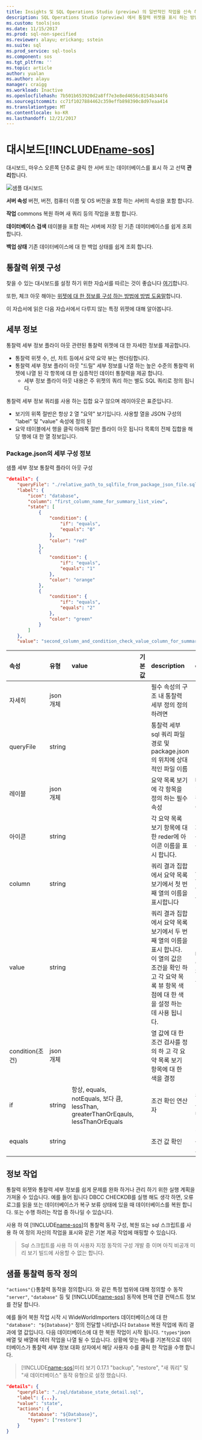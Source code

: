 ```yaml
---
title: Insights 및 SQL Operations Studio (preview) 의 일반적인 작업을 신속 하 게 액세스할 | Microsoft Docs
description: SQL Operations Studio (preview) 에서 통찰력 위젯을 표시 하는 방법을 알아봅니다.
ms.custom: tools|sos
ms.date: 11/15/2017
ms.prod: sql-non-specified
ms.reviewer: alayu; erickang; sstein
ms.suite: sql
ms.prod_service: sql-tools
ms.component: sos
ms.tgt_pltfrm: ''
ms.topic: article
author: yualan
ms.author: alayu
manager: craigg
ms.workload: Inactive
ms.openlocfilehash: 7b501b653920d2a8ff7e3e8ed4656c8154b344f6
ms.sourcegitcommit: cc71f1027884462c359effb898390c8d97eaa414
ms.translationtype: MT
ms.contentlocale: ko-KR
ms.lasthandoff: 12/21/2017
---
```

# <a name="dashboards-in-includename-sosincludesname-sos-shortmd"></a>대시보드[!INCLUDE[name-sos](../includes/name-sos-short.md)]

대시보드, 마우스 오른쪽 단추로 클릭 한 서버 또는 데이터베이스를 표시 하 고 선택 **관리**합니다.

![샘플 대시보드](media/dashboards/sample-dashboard.png)

**서버 속성** 버전, 버전, 컴퓨터 이름 및 OS 버전을 포함 하는 서버의 속성을 포함 합니다.

**작업** commons 복원 하며 새 쿼리 등의 작업을 포함 합니다.

**데이터베이스 검색** 테이블을 포함 하는 서버에 저장 된 기존 데이터베이스를 쉽게 조회 합니다.

**백업 상태** 기존 데이터베이스에 대 한 백업 상태를 쉽게 조회 합니다.

## <a name="configuring-insight-widgets"></a>통찰력 위젯 구성
찾을 수 있는 대시보드를 설정 하기 위한 자습서를 따르는 것이 좋습니다 [여기](tutorial-build-custom-insight-sql-server.md)합니다.

또한, 체크 아웃 해야는 [위젯에 대 한 정보를 구성 하는 방법에 방법 도움말]()합니다.

이 자습서에 읽은 다음 자습서에서 다루지 않는 특정 위젯에 대해 알아봅니다.

## <a name="insight-detail"></a>세부 정보
통찰력 세부 정보 플라이 아웃 관련된 통찰력 위젯에 대 한 자세한 정보를 제공합니다. 
- 통찰력 위젯 수, 선, 차트 등에서 요약 요약 뷰는 렌더링합니다. 
- 통찰력 세부 정보 플라이 아웃 "드릴" 세부 정보를 나열 하는 높은 수준의 통찰력 위젯에 나열 된 각 항목에 대 한 심층적인 데이터 통찰력을 제공 합니다. 
  - 세부 정보 플라이 아웃 내용은 주 위젯의 쿼리 하는 별도 SQL 쿼리로 정의 됩니다. 

통찰력 세부 정보 쿼리를 사용 하는 집합 요구 않으며 레이아웃은 표준입니다.
- 보기의 위쪽 절반은 항상 2 열 "요약" 보기입니다. 사용할 열을 JSON 구성의 "label" 및 "value" 속성에 정의 된
- 요약 테이블에서 행을 클릭 아래쪽 절반 플라이 아웃 됩니다 목록의 전체 집합을 해당 행에 대 한 열 정보입니다.

### <a name="insight-detail-configuration-in-packagejson"></a>Package.json의 세부 구성 정보

샘플 세부 정보 통찰력 플라이 아웃 구성
```json
"details": {
    "queryFile": "./relative_path_to_sqlfile_from_package_json_file.sql",
    "label": {
        "icon": "database",
        "column": "first_column_name_for_summary_list_view",
        "state": [
            {
                "condition": {
                    "if": "equals",
                    "equals": "0"
                },
                "color": "red"
            },
            {
                "condition": {
                    "if": "equals",
                    "equals": "1"
                },
                "color": "orange"
            },
            {
                "condition": {
                    "if": "equals",
                    "equals": "2"
                },
                "color": "green"
            }
        ]
    },
    "value": "second_column_and_condition_check_value_column_for_summary_list_view",
```
|속성|유형|value|기본값|description|comment|
|:---|:---|:---|:---|:---|:---|
|자세히|json 개체|||필수 속성의 구조 내 통찰력 세부 정의 정의 하려면||
|queryFile|string|||통찰력 세부 sql 쿼리 파일 경로 및 package.json의 위치에 상대적인 파일 이름||
|레이블|json 개체|||요약 목록 보기에 각 항목을 정의 하는 필수 속성|나중에 'summaryList'와 같은 변경 하려면이 속성의 이름|
|아이콘|string|||각 요약 목록 보기 항목에 대 한 reder에 아이콘 이름을 표시 합니다.|지원 되는 아이콘 목록 (tbd) 문서화 됩니다.|
|column|string|||쿼리 결과 집합에서 요약 목록 보기에서 첫 번째 열의 이름을 표시합니다|보다 알기 쉬운 이름으로이 속성의 이름을 변경할 수는 나중에|
|value|string|||쿼리 결과 집합에서 요약 목록 보기에서 두 번째 열의 이름을 표시 합니다. 이 열의 값은 조건을 확인 하 고 각 요약 목록 뷰 항목 색 점에 대 한 색을 설정 하는 데 사용 됩니다.|나중에이 속성의 이름을 보다 직관적인 값으로 변경 됩니다.|
|condition(조건)|json 개체|||열 값에 대 한 조건 검사를 정의 하 고 각 요약 목록 보기 항목에 대 한 색을 결정||
|if|string|항상, equals, notEquals, 보다 큼, lessThan, greaterThanOrEqauls, lessThanOrEquals||조건 확인 연산자|같음 연산자는 속성 이름을 나중에 변경 됩니다.|
|equals|string|||조건 값 확인|'value' 하도록이 속성 이름이 변경 되는 나중에|

## <a name="insight-actions"></a>정보 작업
통찰력 위젯와 통찰력 세부 정보를 쉽게 문제를 완화 하거나 관리 하기 위한 실행 계획을 가져올 수 있습니다. 예를 들어 됩니다 DBCC CHECKDB를 실행 해도 생각 하면, 오류 로그를 읽을 또는 데이터베이스가 복구 보류 상태에 있을 때 데이터베이스를 복원 합니다. 또는 수행 하려는 작업 중 하나일 수 있습니다.

사용 하 여 [!INCLUDE[name-sos](../includes/name-sos-short.md)]의 통찰력 동작 구성, 복원 또는 sql 스크립트를 사용 하 여 정의 자신의 작업을 표시와 같은 기본 제공 작업에 매핑할 수 있습니다.

> Sql 스크립트를 사용 하 여 사용자 지정 동작의 구성 개발 중 이며 아직 비공개 미리 보기 빌드에 사용할 수 없는 합니다.

## <a name="sample-insight-action-definition"></a>샘플 통찰력 동작 정의

```"actions"{}```통찰력 동작을 정의합니다. 와 같은 특정 범위에 대해 정의할 수 동작 ```"server"```, ```"database"``` 등 및 [!INCLUDE[name-sos](../includes/name-sos-short.md)] 동작에 현재 연결 컨텍스트 정보를 전달 합니다. 

예를 들어 복원 작업 시작 시 WideWorldImporters 데이터베이스에 대 한 ```"database": "${Database}"``` 정의 전달할 나타냅니다 ```Database``` 복원 작업에 쿼리 결과에 열 값입니다. 다음 데이터베이스에 대 한 복원 작업이 시작 됩니다. ```"types"```json 배열 및 배열에 여러 작업을 나열 될 수 있습니다. 상황에 맞는 메뉴를 기본적으로 데이터베이스가 통찰력 세부 정보 대화 상자에서 해당 사용자 수를 클릭 한 작업을 수행 합니다. 

> [!INCLUDE[name-sos](../includes/name-sos-short.md)]미리 보기 0.17.1 "backup", "restore", "새 쿼리" 및 "새 데이터베이스" 동작 유형으로 설정 했습니다.

```json
"details": {
    "queryFile": "./sql/database_state_detail.sql",
    "label": {...},
    "value": "state",
    "actions": {
        "database": "${Database}",
        "types": ["restore"]
    }
}
```
